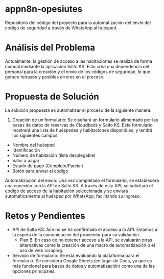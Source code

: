 # appn8n-opesiutes
Repositorio del código del proyecto para la automatización del envió del código de seguridad a través de WhatsApp al huésped.

# Análisis del Problema
Actualmente, la gestión de acceso a las habitaciones se realiza de forma manual mediante la aplicación Salto KS. Esto crea una dependencia del personal para la creación y el envío de los códigos de seguridad, lo que genera retrasos y posibles errores en el proceso.

# Propuesta de Solución
La solución propuesta es automatizar el proceso de la siguiente manera:

1. Creación de un formulario: Se diseñará un formulario alimentado por las bases de datos de reservas de Cloudbeds y Salto KS. Este formulario mostrará una lista de huéspedes y habitaciones disponibles, y tendrá los siguientes campos:
- Nombre del huésped
- Identificación
- Número de habitación (lista desplegable)
- Valor a pagar
- Estado de pago (Completo/Parcial)
- Botón para  enviar el código

Automatización del envío: Una vez completado el formulario, se establecerá una conexión con la API de Salto KS. A través de esta API, se solicitará el código de acceso de la habitación seleccionada y se enviará automáticamente al huésped por WhatsApp, facilitando su ingreso.

# Retos y Pendientes
- API de Salto KS: Aún no se ha confirmado el acceso a la API. Estamos a la espera de la comunicación del proveedor para su validación.
   - Plan B: En caso de no obtener acceso a la API, se evaluarán otras alternativas como la creación de una macro de automatización o el uso de web scraping.
-    Servicio de formulario: Se está evaluando la plataforma para el formulario. Se considera Google Sheets (en lugar de Docs, ya que es más funcional para bases de datos y automatización) como una de las opciones principales.


